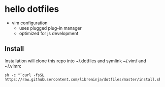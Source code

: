 # hello dotfiles

- vim configuration
  - uses plugged plug-in manager
  - optimized for js development

## Install

Installation will clone this repo into ~/.dotfiles and symlink ~/.vim/ and ~/.vimrc

    sh -c "`curl -fsSL https://raw.githubusercontent.com/libreninja/dotfiles/master/install.sh`"

